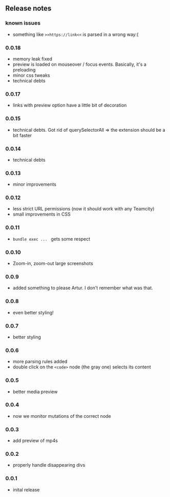 

## Release notes

### known issues

* something like `>>https://link<<` is parsed in a wrong way:(

### 0.0.18

* memory leak fixed
* preview is loaded on mouseover / focus events. Basically, it's a preloading
* minor css tweaks
* technical debts

### 0.0.17

* links with preview option have a little bit of decoration

### 0.0.15

* technical debts. Got rid of querySelectorAll => the extension should be a bit faster

### 0.0.14

* technical debts

### 0.0.13

* minor improvements

### 0.0.12

* less strict URL permissions (now it should work with any Teamcity)
* small improvements in CSS

### 0.0.11

* `bundle exec ... ` gets some respect

### 0.0.10

* Zoom-in, zoom-out large screenshots

### 0.0.9

* added something to please Artur. I don't remember what was that.

### 0.0.8

* even better styling!

### 0.0.7

*  better styling

### 0.0.6

* more parsing rules added
* double click on the `<code>` node (the gray one) selects its content

### 0.0.5

* better media preview

### 0.0.4

* now we monitor mutations of the correct node

### 0.0.3

* add preview of mp4s

### 0.0.2

* properly handle disappearing divs

### 0.0.1

* inital release
